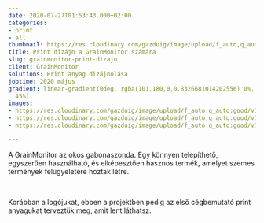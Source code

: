 ```yaml
---
date: 2020-07-27T01:53:43.000+02:00
categories:
- print
- all
thumbnail: https://res.cloudinary.com/gazduig/image/upload/f_auto,q_auto:good/v1595807636/cms/Frame_20_psq9un.webp
title: Print dizájn a GrainMonitor számára
slug: grainmonitor-print-dizajn
client: GrainMonitor
solutions: Print anyag dizájnolása
jobtime: 2020 május
gradient: linear-gradient(0deg, rgba(101,180,0,0.8326681014202556) 0%, rgba(53,149,130,0)
  45%)
images:
- https://res.cloudinary.com/gazduig/image/upload/f_auto,q_auto:good/v1595807692/cms/Frame_20_y5d2yo.webp
- https://res.cloudinary.com/gazduig/image/upload/f_auto,q_auto:good/v1595807694/cms/Frame_19_mgx0ey.webp
- https://res.cloudinary.com/gazduig/image/upload/f_auto,q_auto:good/v1595807694/cms/Frame_18_axvzco.webp

---
```

A GrainMonitor az okos gabonaszonda. Egy könnyen telepíthető, egyszerűen használható, és elképesztően hasznos termék, amelyet szemes termények felügyeletére hoztak létre.

<br>

Korábban a logójukat, ebben a projektben pedig az első cégbemutató print anyagukat terveztük meg, amit lent láthatsz.
